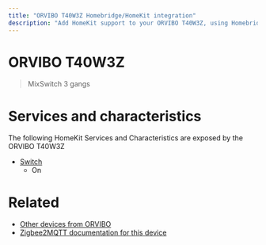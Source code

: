 ```yaml
---
title: "ORVIBO T40W3Z Homebridge/HomeKit integration"
description: "Add HomeKit support to your ORVIBO T40W3Z, using Homebridge, Zigbee2MQTT and homebridge-z2m."
---
```

<!---
This file has been GENERATED using src/docgen/docgen.ts
DO NOT EDIT THIS FILE MANUALLY!
-->
# ORVIBO T40W3Z
> MixSwitch 3 gangs


# Services and characteristics
The following HomeKit Services and Characteristics are exposed by
the ORVIBO T40W3Z

* [Switch](../../switch.md)
  * On


# Related
* [Other devices from ORVIBO](../index.md#orvibo)
* [Zigbee2MQTT documentation for this device](https://www.zigbee2mqtt.io/devices/T40W3Z.html)